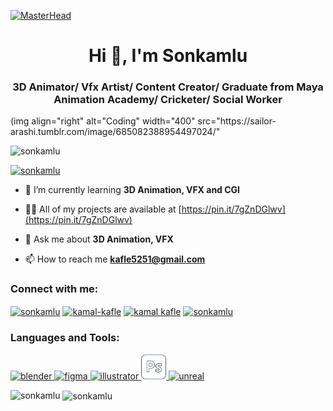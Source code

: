 [![MasterHead](https://sailor-arashi.tumblr.com/image/685082388954497024/)](https://Sonkamlu.io)
<h1 align="center">Hi 👋, I'm Sonkamlu</h1>
<h3 align="center">3D Animator/ Vfx Artist/ Content Creator/ Graduate from Maya Animation Academy/ Cricketer/ Social Worker</h3>
(img align="right" alt="Coding" width="400" src="https://sailor-arashi.tumblr.com/image/685082388954497024/"
<p align="left"> <img src="https://komarev.com/ghpvc/?username=sonkamlu&label=Profile%20views&color=0e75b6&style=flat" alt="sonkamlu" /> </p>

<p align="left"> <a href="https://twitter.com/sonkamlu" target="blank"><img src="https://img.shields.io/twitter/follow/sonkamlu?logo=twitter&style=for-the-badge" alt="sonkamlu" /></a> </p>

- 🌱 I’m currently learning **3D Animation, VFX and CGI**

- 👨‍💻 All of my projects are available at [https://pin.it/7gZnDGlwv](https://pin.it/7gZnDGlwv)

- 💬 Ask me about **3D Animation, VFX**

- 📫 How to reach me **kafle5251@gmail.com**

<h3 align="left">Connect with me:</h3>
<p align="left">
<a href="https://twitter.com/sonkamlu" target="blank"><img align="center" src="https://raw.githubusercontent.com/rahuldkjain/github-profile-readme-generator/master/src/images/icons/Social/twitter.svg" alt="sonkamlu" height="30" width="40" /></a>
<a href="https://linkedin.com/in/kamal-kafle" target="blank"><img align="center" src="https://raw.githubusercontent.com/rahuldkjain/github-profile-readme-generator/master/src/images/icons/Social/linked-in-alt.svg" alt="kamal-kafle" height="30" width="40" /></a>
<a href="https://fb.com/kamal kafle" target="blank"><img align="center" src="https://raw.githubusercontent.com/rahuldkjain/github-profile-readme-generator/master/src/images/icons/Social/facebook.svg" alt="kamal kafle" height="30" width="40" /></a>
<a href="https://instagram.com/sonkamlu" target="blank"><img align="center" src="https://raw.githubusercontent.com/rahuldkjain/github-profile-readme-generator/master/src/images/icons/Social/instagram.svg" alt="sonkamlu" height="30" width="40" /></a>
</p>

<h3 align="left">Languages and Tools:</h3>
<p align="left"> <a href="https://www.blender.org/" target="_blank" rel="noreferrer"> <img src="https://download.blender.org/branding/community/blender_community_badge_white.svg" alt="blender" width="40" height="40"/> </a> <a href="https://www.figma.com/" target="_blank" rel="noreferrer"> <img src="https://www.vectorlogo.zone/logos/figma/figma-icon.svg" alt="figma" width="40" height="40"/> </a> <a href="https://www.adobe.com/in/products/illustrator.html" target="_blank" rel="noreferrer"> <img src="https://www.vectorlogo.zone/logos/adobe_illustrator/adobe_illustrator-icon.svg" alt="illustrator" width="40" height="40"/> </a> <a href="https://www.photoshop.com/en" target="_blank" rel="noreferrer"> <img src="https://raw.githubusercontent.com/devicons/devicon/master/icons/photoshop/photoshop-line.svg" alt="photoshop" width="40" height="40"/> </a> <a href="https://unrealengine.com/" target="_blank" rel="noreferrer"> <img src="https://raw.githubusercontent.com/kenangundogan/fontisto/036b7eca71aab1bef8e6a0518f7329f13ed62f6b/icons/svg/brand/unreal-engine.svg" alt="unreal" width="40" height="40"/> </a> </p>

<p><img align="left" src="https://github-readme-stats.vercel.app/api/top-langs?username=sonkamlu&show_icons=true&locale=en&layout=compact" alt="sonkamlu" /></p>

<p>&nbsp;<img align="center" src="https://github-readme-stats.vercel.app/api?username=sonkamlu&show_icons=true&locale=en" alt="sonkamlu" /></p>
